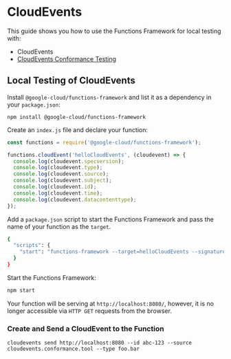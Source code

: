 # CloudEvents

This guide shows you how to use the Functions Framework for local testing with:

- CloudEvents
- [CloudEvents Conformance Testing](https://github.com/cloudevents/conformance)

## Local Testing of CloudEvents

Install `@google-cloud/functions-framework` and list it as a dependency in your `package.json`:

```
npm install @google-cloud/functions-framework
```

Create an `index.js` file and declare your function:

```js
const functions = require('@google-cloud/functions-framework');

functions.cloudEvent('helloCloudEvents', (cloudevent) => {
  console.log(cloudevent.specversion);
  console.log(cloudevent.type);
  console.log(cloudevent.source);
  console.log(cloudevent.subject);
  console.log(cloudevent.id);
  console.log(cloudevent.time);
  console.log(cloudevent.datacontenttype);
});
```

Add a `package.json` script to start the Functions Framework and pass the name of your function as the `target`.

```sh
{
  "scripts": {
    "start": "functions-framework --target=helloCloudEvents --signature-type=cloudevent"
  }
}
```

Start the Functions Framework:

```sh
npm start
```

Your function will be serving at `http://localhost:8080/`, however,
it is no longer accessible via `HTTP GET` requests from the browser.

### Create and Send a CloudEvent to the Function

```
cloudevents send http://localhost:8080 --id abc-123 --source cloudevents.conformance.tool --type foo.bar
```
